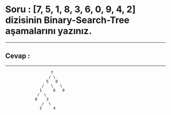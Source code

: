 # Soru : [7, 5, 1, 8, 3, 6, 0, 9, 4, 2] dizisinin Binary-Search-Tree aşamalarını yazınız.

--------------------

## **Cevap :**
----------------


                        7
                       / \
                      5   8 
                    /   \   \ 
                   1     6   9                             
                  /  \ 
                 0    3        
                    /  \
                   2     4
